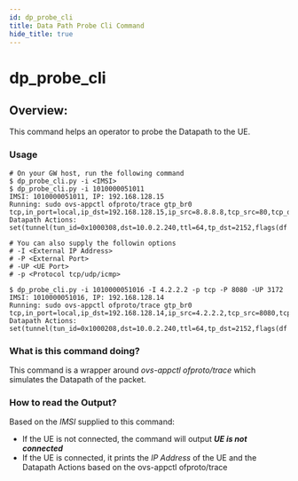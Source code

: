 ```yaml
---
id: dp_probe_cli
title: Data Path Probe Cli Command
hide_title: true
---
```

# dp_probe_cli

## Overview:

This command helps an operator to probe the Datapath to the UE.


### Usage

```
# On your GW host, run the following command
$ dp_probe_cli.py -i <IMSI>
$ dp_probe_cli.py -i 1010000051011
IMSI: 1010000051011, IP: 192.168.128.15
Running: sudo ovs-appctl ofproto/trace gtp_br0 tcp,in_port=local,ip_dst=192.168.128.15,ip_src=8.8.8.8,tcp_src=80,tcp_dst=3372
Datapath Actions: set(tunnel(tun_id=0x1000308,dst=10.0.2.240,ttl=64,tp_dst=2152,flags(df|key))),pop_eth,2

# You can also supply the followin options
# -I <External IP Address>
# -P <External Port>
# -UP <UE Port>
# -p <Protocol tcp/udp/icmp>

$ dp_probe_cli.py -i 1010000051016 -I 4.2.2.2 -p tcp -P 8080 -UP 3172
IMSI: 1010000051016, IP: 192.168.128.14
Running: sudo ovs-appctl ofproto/trace gtp_br0 tcp,in_port=local,ip_dst=192.168.128.14,ip_src=4.2.2.2,tcp_src=8080,tcp_dst=3172
Datapath Actions: set(tunnel(tun_id=0x1000208,dst=10.0.2.240,ttl=64,tp_dst=2152,flags(df|key))),pop_eth,2

```



### What is this command doing?

This command is a wrapper around *ovs-appctl ofproto/trace* which simulates the Datapath of the packet.


### How to read the Output?

Based on the *IMSI* supplied to this command:
- If the UE is not connected, the command will output ***UE is not connected***
- If the UE is connected, it prints the *IP Address* of the UE and the Datapath Actions based on the ovs-appctl ofproto/trace
